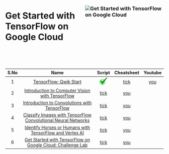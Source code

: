 [youtube]: /assets/yt.png
[cross]: /assets/cross.jpg
[tick]: /assets/tick.jpg

### <img src="https://cdn.qwiklabs.com/PezIDqsVyHsDYypUDq0hWPnF%2F4Lt0m2Nq0NHfXRCrR4%3D" alt="Get Started with TensorFlow on Google Cloud" title="Get Started with TensorFlow on Google Cloud" align="right" height="180" width="250"/>

# Get Started with TensorFlow on Google Cloud

<br>
<br>
<br>


| S.No | Name | Script | Cheatsheet | Youtube |
| :--: | :---: | :------: | :--------: | :------: |
| 1 | [TensorFlow: Qwik Start](https://www.cloudskillsboost.google/focuses/7639?parent=catalog) | [![tick][tick]]() | [tick]() | [you]() |
| 2 | [Introduction to Computer Vision with TensorFlow](https://www.cloudskillsboost.google/focuses/43204?parent=catalog) | [tick]() | [you]() |
| 3 | [Introduction to Convolutions with TensorFlow](https://www.cloudskillsboost.google/focuses/49256?parent=catalog) | [tick]() | [you]() |
| 4 | [Classify Images with TensorFlow Convolutional Neural Networks](https://www.cloudskillsboost.google/focuses/53697?parent=catalog) | [tick]() | [you]() |
| 5 | [Identify Horses or Humans with TensorFlow and Vertex AI](https://www.cloudskillsboost.google/focuses/53699?parent=catalog) | [tick]() | [you]() |
| 6 | [Get Started with TensorFlow on Google Cloud: Challenge Lab](https://www.cloudskillsboost.google/focuses/53698?parent=catalog) | [tick]() | [you]() |